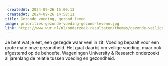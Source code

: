 ```yaml
---
 createdAt: 2024-09-26 15:00:13
 createdAt: 2024-09-26 14:58:11
title: Gezonde voeding, gezond leven
image: priorities-gezonde-voeding-gezond-levenn.jpg
link: https://www.wur.nl/nl/onderzoek-resultaten/themas/gezonde-veilige-voeding.htm
---
```


Je bent wat je eet, een gezegde waar veel in zit. Voeding bepaalt voor een grote mate onze gezondheid. Het gaat daarbij om veilige voeding, maar ook afgestemd op de behoefte. Wageningen University & Research onderzoekt al jarenlang de relatie tussen voeding en gezondheid.

